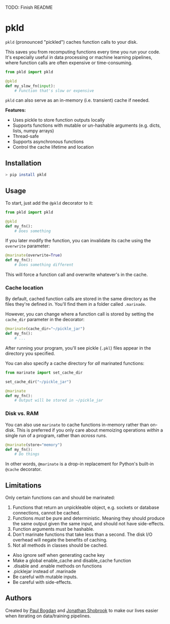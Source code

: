 TODO: Finish README

# pkld

`pkld` (pronounced "pickled") caches function calls to your disk.

This saves you from recomputing functions every time you run your code. It's especially useful in data processing or machine learning pipelines, where function calls are often expensive or time-consuming.

```python
from pkld import pkld

@pkld
def my_slow_fn(input):
    # Function that's slow or expensive
```

`pkld` can also serve as an in-memory (i.e. transient) cache if needed.

**Features:**

- Uses pickle to store function outputs locally
- Supports functions with mutable or un-hashable arguments (e.g. dicts, lists, numpy arrays)
- Thread-safe
- Supports asynchronous functions
- Control the cache lifetime and location

## Installation

```bash
> pip install pkld
```

## Usage

To start, just add the `@pkld` decorator to it:

```python
from pkld import pkld

@pkld
def my_fn():
    # Does something
```

If you later modify the function, you can invalidate its cache using the `overwrite` parameter:

```python
@marinate(overwrite=True)
def my_fn():
    # Does something different
```

This will force a function call and overwrite whatever's in the cache.

### Cache location

By default, cached function calls are stored in the same directory as the files they're defined in. You'll find them in a folder called `.marinade`.

However, you can change where a function call is stored by setting the `cache_dir` parameter in the decorator:

```python
@marinate(cache_dir="~/pickle_jar")
def my_fn():
    # ...
```

After running your program, you'll see pickle (`.pkl`) files appear in the directory you specified.

You can also specify a cache directory for _all_ marinated functions:

```python
from marinate import set_cache_dir

set_cache_dir("~/pickle_jar")

@marinate
def my_fn():
    # Output will be stored in ~/pickle_jar
```

### Disk vs. RAM

You can also use `marinate` to cache functions in-memory rather than on-disk. This is preferred if you only care about memoizing operations _within_ a single run of a program, rather than _across_ runs.

```python
@marinate(store="memory")
def my_fn():
    # Do things
```

In other words, `@marinate` is a drop-in replacement for Python's built-in `@cache` decorator.

## Limitations

Only certain functions can and should be marinated:

1. Functions that return an unpickleable object, e.g. sockets or database connections, cannot be cached.
2. Functions _must_ be pure and deterministic. Meaning they should produce the same output given the same input, and should not have side-effects.
3. Function arguments must be hashable.
4. Don't marinate functions that take less than a second. The disk I/O overhead will negate the benefits of caching.
5. Not all methods in classes should be cached.

- Also ignore self when generating cache key
- Make a global enable_cache and disable_cache function
- .disable and .enable methods on functions
- .picklejar instead of .marinade
- Be careful with mutable inputs.
- Be careful with side-effects.

## Authors

Created by [Paul Bogdan](https://github.com/paulcbogdan) and [Jonathan Shobrook](https://github.com/shobrook) to make our lives easier when iterating on data/training pipelines.
